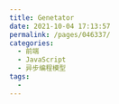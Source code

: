 ```yaml
---
title: Genetator
date: 2021-10-04 17:13:57
permalink: /pages/046337/
categories:
  - 前端
  - JavaScript
  - 异步编程模型
tags:
  -
---
```

